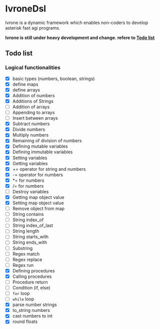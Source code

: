# IvroneDsl

Ivrone is a dynamic framework which enables non-coders to develop asterisk
fast agi programs.

**Ivrone is still under heavy development and change. refere to [Todo list](#todo-list)**

## Todo list

### Logical functionalities
 - [x] basic types (numbers, boolean, strings)
 - [x] define maps
 - [x] define arrays
 - [x] Addition of numbers
 - [x] Additions of Strings
 - [ ] Addition of arrays
 - [ ] Appending to arrays
 - [ ] Insert between arrays
 - [x] Subtract numbers
 - [x] Divide numbers
 - [x] Multiply numbers
 - [x] Remaining of division of numbers
 - [x] Defining mutable variables
 - [x] Defining immutable variables
 - [x] Setting variables
 - [x] Getting variables
 - [x] += operator for string and numbers
 - [x] -= operator for numbers
 - [x] \*= for numbers
 - [x] /= for numbers
 - [ ] Destroy variables
 - [x] Getting map object value
 - [x] Setting map object value
 - [ ] Remove object from map
 - [ ] String contains
 - [ ] String index_of
 - [ ] String index_of_last
 - [ ] String length
 - [ ] String starts_with
 - [ ] String ends_with
 - [ ] Substring
 - [ ] Regex match
 - [ ] Regex replace
 - [ ] Regex run
 - [x] Defining procedures
 - [x] Calling procedures
 - [ ] Procedure return
 - [ ] Condition (if, else)
 - [ ] `for` loop
 - [ ] `while` loop
 - [x] parse number strings
 - [x] to_string numbers
 - [x] cast numbers to int
 - [x] round floats
